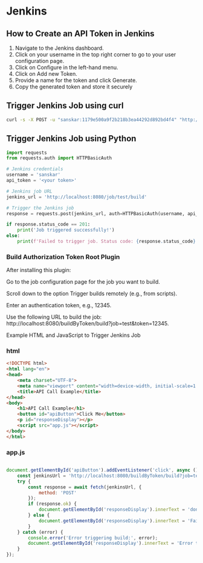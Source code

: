 # Jenkins

## How to Create an API Token in Jenkins
1. Navigate to the Jenkins dashboard.
2. Click on your username in the top right corner to go to your user configuration page.
3. Click on Configure in the left-hand menu.
4. Click on Add new Token.
5. Provide a name for the token and click Generate.
6. Copy the generated token and store it securely


## Trigger Jenkins Job using curl 
```bash
curl -s -X POST -u "sanskar:1179e500a9f2b218b3ea44292d892bd4f4" "http://localhost:8080/job/test/build"
```

## Trigger Jenkins Job using Python 
```python
import requests
from requests.auth import HTTPBasicAuth

# Jenkins credentials
username = 'sanskar'
api_token = '<your token>'

# Jenkins job URL
jenkins_url = 'http://localhost:8080/job/test/build'

# Trigger the Jenkins job
response = requests.post(jenkins_url, auth=HTTPBasicAuth(username, api_token))

if response.status_code == 201:
    print('Job triggered successfully!')
else:
    print(f'Failed to trigger job. Status code: {response.status_code}')

```
### Build Authorization Token Root Plugin

After installing this plugin:


Go to the job configuration page for the job you want to build.

Scroll down to the option Trigger builds remotely (e.g., from scripts).

Enter an authentication token, e.g., 12345.

Use the following URL to build the job: http://localhost:8080/buildByToken/build?job=test&token=12345.

Example HTML and JavaScript to Trigger Jenkins Job

### html

```html
<!DOCTYPE html>
<html lang="en">
<head>
    <meta charset="UTF-8">
    <meta name="viewport" content="width=device-width, initial-scale=1.0">
    <title>API Call Example</title>
</head>
<body>
    <h1>API Call Example</h1>
    <button id="apiButton">Click Me</button>
    <p id="responseDisplay"></p>
    <script src="app.js"></script>
</body>
</html>
```

### app.js


```javascript

document.getElementById('apiButton').addEventListener('click', async () => {
    const jenkinsUrl = 'http://localhost:8080/buildByToken/build?job=test&token=12345';
    try {
        const response = await fetch(jenkinsUrl, {
            method: 'POST'
        });
        if (response.ok) {
            document.getElementById('responseDisplay').innerText = 'done';
        } else {
            document.getElementById('responseDisplay').innerText = 'Failed to trigger build';
        }
    } catch (error) {
        console.error('Error triggering build:', error);
        document.getElementById('responseDisplay').innerText = 'Error triggering build';
    }
});
```
